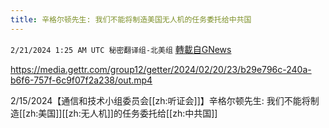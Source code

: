 ```yaml
---
title: 辛格尔顿先生: 我们不能将制造美国无人机的任务委托给中共国
---
```

`2/21/2024 1:25 AM UTC 秘密翻译组-北美组` [轉載自GNews](https://gnews.org/articles/2327286)


https://media.gettr.com/group12/getter/2024/02/20/23/b29e796c-240a-b6f6-757f-6c9f07f2a238/out.mp4

2/15/2024【通信和技术小组委员会[[zh:听证会]]】辛格尔顿先生: 我们不能将制造[[zh:美国]][[zh:无人机]]的任务委托给[[zh:中共国]]
